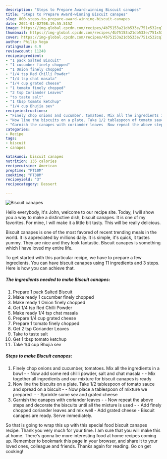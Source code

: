 ```yaml
---
description: "Steps to Prepare Award-winning Biscuit canapes"
title: "Steps to Prepare Award-winning Biscuit canapes"
slug: 800-steps-to-prepare-award-winning-biscuit-canapes
date: 2021-01-02T08:19:55.515Z
image: https://img-global.cpcdn.com/recipes/4b75153a21db533e/751x532cq70/biscuit-canapes-recipe-main-photo.jpg
thumbnail: https://img-global.cpcdn.com/recipes/4b75153a21db533e/751x532cq70/biscuit-canapes-recipe-main-photo.jpg
cover: https://img-global.cpcdn.com/recipes/4b75153a21db533e/751x532cq70/biscuit-canapes-recipe-main-photo.jpg
author: Philip Vega
ratingvalue: 4.9
reviewcount: 11248
recipeingredient:
- "1 pack Salted Biscuit"
- "1 cucumber finely chopped"
- "1 Onion finely chopped"
- "1/4 tsp Red Chilli Powder"
- "1/4 tsp chat masala"
- "1/4 cup grated cheese"
- "1 tomato finely chopped"
- "2 tsp Coriander Leaves"
- "to taste salt"
- "1 tbsp tomato ketchup"
- "1/4 cup Bhujia sev"
recipeinstructions:
- "Finely chop onions and cucumber, tomatoes. Mix all the ingredients in a bowl  Now add some red chilli powder, salt and chat masala   Mix together all ingredients and our mixture for biscuit canapes is ready"
- "Now line the biscuits on a plate. Take 1/2 tablespoon of tomato sauce and spread on a biscuit  Now place a tablespoon of mixture we prepared   Sprinkle some sev and grated cheese"
- "Garnish the canapes with coriander leaves  Now repeat the above steps and decorate the biscuits until all the mixture is used  Add finely chopped coriander leaves and mix well Add grated cheese Biscuit canapes are ready. Serve immediately."
categories:
- Recipe
tags:
- biscuit
- canapes

katakunci: biscuit canapes 
nutrition: 135 calories
recipecuisine: American
preptime: "PT10M"
cooktime: "PT38M"
recipeyield: "3"
recipecategory: Dessert

---
```



![Biscuit canapes](https://img-global.cpcdn.com/recipes/4b75153a21db533e/751x532cq70/biscuit-canapes-recipe-main-photo.jpg)

Hello everybody, it's John, welcome to our recipe site. Today, I will show you a way to make a distinctive dish, biscuit canapes. It is one of my favorites. For mine, I will make it a little bit tasty. This will be really delicious.

Biscuit canapes is one of the most favored of recent trending meals in the world. It is appreciated by millions daily. It is simple, it's quick, it tastes yummy. They are nice and they look fantastic. Biscuit canapes is something which I have loved my entire life.




To get started with this particular recipe, we have to prepare a few ingredients. You can have biscuit canapes using 11 ingredients and 3 steps. Here is how you can achieve that.

<!--inarticleads1-->

##### The ingredients needed to make Biscuit canapes:

1. Prepare 1 pack Salted Biscuit
1. Make ready 1 cucumber finely chopped
1. Make ready 1 Onion finely chopped
1. Get 1/4 tsp Red Chilli Powder
1. Make ready 1/4 tsp chat masala
1. Prepare 1/4 cup grated cheese
1. Prepare 1 tomato finely chopped
1. Get 2 tsp Coriander Leaves
1. Take to taste salt
1. Get 1 tbsp tomato ketchup
1. Take 1/4 cup Bhujia sev




<!--inarticleads2-->

##### Steps to make Biscuit canapes:

1. Finely chop onions and cucumber, tomatoes. Mix all the ingredients in a bowl -  - Now add some red chilli powder, salt and chat masala -  -  Mix together all ingredients and our mixture for biscuit canapes is ready
1. Now line the biscuits on a plate. Take 1/2 tablespoon of tomato sauce and spread on a biscuit -  - Now place a tablespoon of mixture we prepared  -  - Sprinkle some sev and grated cheese
1. Garnish the canapes with coriander leaves -  - Now repeat the above steps and decorate the biscuits until all the mixture is used -  - Add finely chopped coriander leaves and mix well - Add grated cheese - Biscuit canapes are ready. Serve immediately.




So that is going to wrap this up with this special food biscuit canapes recipe. Thank you very much for your time. I am sure that you will make this at home. There's gonna be more interesting food at home recipes coming up. Remember to bookmark this page in your browser, and share it to your loved ones, colleague and friends. Thanks again for reading. Go on get cooking!
